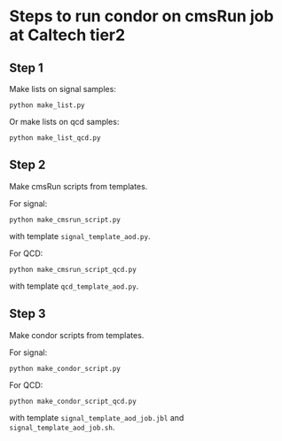 # Steps to run condor on cmsRun job at Caltech tier2

## Step 1
Make lists on signal samples:

```
python make_list.py
```

Or make lists on qcd samples: 

```
python make_list_qcd.py
```

## Step 2
Make cmsRun scripts from templates.

For signal:
```
python make_cmsrun_script.py
```
with template `signal_template_aod.py`.

For QCD:
```
python make_cmsrun_script_qcd.py
```
with template `qcd_template_aod.py`.

## Step 3
Make condor scripts from templates.

For signal:
```
python make_condor_script.py
```

For QCD:
```
python make_condor_script_qcd.py
```
with template `signal_template_aod_job.jbl` and `signal_template_aod_job.sh`.

